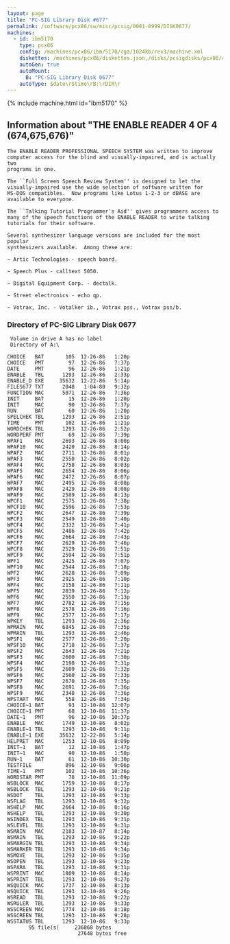 ```yaml
---
layout: page
title: "PC-SIG Library Disk #677"
permalink: /software/pcx86/sw/misc/pcsig/0001-0999/DISK0677/
machines:
  - id: ibm5170
    type: pcx86
    config: /machines/pcx86/ibm/5170/cga/1024kb/rev3/machine.xml
    diskettes: /machines/pcx86/diskettes.json,/disks/pcsigdisks/pcx86/diskettes.json
    autoGen: true
    autoMount:
      B: "PC-SIG Library Disk 0677"
    autoType: $date\r$time\rB:\rDIR\r
---
```


{% include machine.html id="ibm5170" %}

## Information about "THE ENABLE READER 4 OF 4 (674,675,676)"

    The ENABLE READER PROFESSIONAL SPEECH SYSTEM was written to improve
    computer access for the blind and visually-impaired, and is actually two
    programs in one.
    
    The ``Full Screen Speech Review System'' is designed to let the
    visually-impaired use the wide selection of software written for
    MS-DOS compatibles.  Now programs like Lotus 1-2-3 or dBASE are
    available to everyone.
    
    The ``Talking Tutorial Programmer's Aid'' gives programmers access to
    many of the speech functions of the ENABLE READER to write talking
    tutorials for their software.
    
    Several synthesizer language versions are included for the most popular
    synthesizers available.  Among these are:
    
    ~ Artic Technologies - speech board.
    
    ~ Speech Plus - calltext 5050.
    
    ~ Digital Equipment Corp. - dectalk.
    
    ~ Street electronics - echo qp.
    
    ~ Votrax, Inc. - Votalker ib., Votrax pss., Votrax pss/b.

### Directory of PC-SIG Library Disk 0677

     Volume in drive A has no label
     Directory of A:\

    CHOICE   BAT       105  12-26-86   1:20p
    CHOICE   PMT        97  12-26-86   7:37p
    DATE     PMT        96  12-26-86   1:21p
    ENABLE   TBL      1293  12-26-86   2:33p
    ENABLE_D EXE     35632  12-22-86   5:14p
    FILES677 TXT      2048   1-04-80   9:32p
    FUNCTION MAC      5071  12-26-86   7:36p
    INIT     BAT        15  12-26-86   1:20p
    INIT     MAC        90  12-26-86   7:37p
    RUN      BAT        60  12-26-86   1:20p
    SPELCHEK TBL      1293  12-26-86   2:51p
    TIME     PMT       102  12-26-86   1:21p
    WORDCHEK TBL      1293  12-26-86   2:52p
    WORDPERF PMT        69  12-26-86   7:39p
    WPAF1    MAC      2693  12-26-86   8:00p
    WPAF10   MAC      2420  12-26-86   8:14p
    WPAF2    MAC      2711  12-26-86   8:01p
    WPAF3    MAC      2550  12-26-86   8:02p
    WPAF4    MAC      2758  12-26-86   8:03p
    WPAF5    MAC      2654  12-26-86   8:06p
    WPAF6    MAC      2472  12-26-86   8:07p
    WPAF7    MAC      2495  12-26-86   8:08p
    WPAF8    MAC      2429  12-26-86   8:08p
    WPAF9    MAC      2589  12-26-86   8:13p
    WPCF1    MAC      2575  12-26-86   7:38p
    WPCF10   MAC      2596  12-26-86   7:53p
    WPCF2    MAC      2647  12-26-86   7:39p
    WPCF3    MAC      2549  12-26-86   7:40p
    WPCF4    MAC      2332  12-26-86   7:41p
    WPCF5    MAC      2486  12-26-86   7:42p
    WPCF6    MAC      2664  12-26-86   7:43p
    WPCF7    MAC      2629  12-26-86   7:46p
    WPCF8    MAC      2529  12-26-86   7:51p
    WPCF9    MAC      2594  12-26-86   7:51p
    WPF1     MAC      2425  12-26-86   7:07p
    WPF10    MAC      2544  12-26-86   7:18p
    WPF2     MAC      2628  12-26-86   7:09p
    WPF3     MAC      2925  12-26-86   7:10p
    WPF4     MAC      2158  12-26-86   7:11p
    WPF5     MAC      2839  12-26-86   7:12p
    WPF6     MAC      2550  12-26-86   7:13p
    WPF7     MAC      2782  12-26-86   7:15p
    WPF8     MAC      2578  12-26-86   7:16p
    WPF9     MAC      2577  12-26-86   7:17p
    WPKEY    TBL      1293  12-26-86   2:36p
    WPMAIN   MAC      6845  12-26-86   7:35p
    WPMAIN   TBL      1293  12-26-86   2:46p
    WPSF1    MAC      2577  12-26-86   7:20p
    WPSF10   MAC      2718  12-26-86   7:37p
    WPSF2    MAC      2643  12-26-86   7:21p
    WPSF3    MAC      2600  12-26-86   7:30p
    WPSF4    MAC      2198  12-26-86   7:31p
    WPSF5    MAC      2609  12-26-86   7:32p
    WPSF6    MAC      2560  12-26-86   7:33p
    WPSF7    MAC      2670  12-26-86   7:35p
    WPSF8    MAC      2691  12-26-86   7:36p
    WPSF9    MAC      2348  12-26-86   7:36p
    WPSTART  MAC       558  12-26-86   7:34p
    CHOICE~1 BAT        93  12-10-86  12:07p
    CHOICE~1 PMT        68  12-10-86  11:37p
    DATE~1   PMT        96  12-10-86  10:37p
    ENABLE   MAC      1749  12-10-86   8:02p
    ENABLE~1 TBL      1293  12-10-86   9:11p
    ENABLE~1 EXE     35632  12-22-86   5:14p
    HELPRET  MAC      1253  12-10-86   8:09p
    INIT~1   BAT        12  12-10-86   1:47p
    INIT~1   MAC        90  12-10-86   1:50p
    RUN~1    BAT        61  12-10-86  10:30p
    TESTFILE           896  12-10-86   9:06p
    TIME~1   PMT       102  12-10-86  10:36p
    WORDSTAR PMT        78  12-10-86  11:09p
    WSBLOCK  MAC      1759  12-10-86   8:17p
    WSBLOCK  TBL      1293  12-10-86   9:21p
    WSDOT    TBL      1293  12-10-86   9:33p
    WSFLAG   TBL      1293  12-10-86   9:32p
    WSHELP   MAC      2664  12-10-86   8:16p
    WSHELP   TBL      1293  12-10-86   9:30p
    WSINDEX  TBL      1293  12-10-86   9:31p
    WSLEVEL  TBL      1293  12-10-86   9:31p
    WSMAIN   MAC      2183  12-10-87   8:14p
    WSMAIN   TBL      1293  12-10-86   9:22p
    WSMARGIN TBL      1293  12-10-86   9:34p
    WSMARKER TBL      1293  12-10-86   9:34p
    WSMOVE   TBL      1293  12-10-86   9:35p
    WSOPEN   TBL      1293  12-10-86   9:23p
    WSPARA   TBL      1293  12-10-86   9:31p
    WSPRINT  MAC      1809  12-10-86   8:14p
    WSPRINT  TBL      1293  12-10-86   9:27p
    WSQUICK  MAC      1737  12-10-86   8:13p
    WSQUICK  TBL      1293  12-10-86   9:26p
    WSREAD   TBL      1293  12-10-86   9:22p
    WSRULER  TBL      1293  12-10-86   9:33p
    WSSCREEN MAC      1774  12-10-86   8:18p
    WSSCREEN TBL      1293  12-10-86   9:28p
    WSSTATUS TBL      1293  12-10-86   9:33p
           95 file(s)     236868 bytes
                           27648 bytes free
